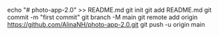 echo "# photo-app-2.0" >> README.md
git init
git add README.md
git commit -m "first commit"
git branch -M main
git remote add origin https://github.com/AlinaNH/photo-app-2.0.git
git push -u origin main
